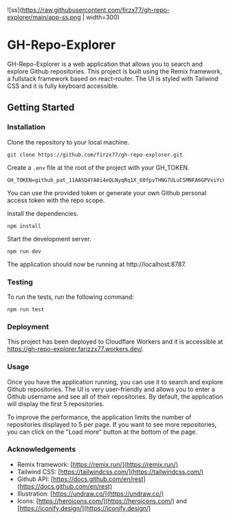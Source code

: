 ![ss](https://raw.githubusercontent.com/firzx77/gh-repo-explorer/main/app-ss.png | width=300)

# GH-Repo-Explorer

GH-Repo-Explorer is a web application that allows you to search and explore Github repositories. This project is built using the Remix framework, a fullstack framework based on react-router. The UI is styled with Tailwind CSS and it is fully keyboard accessible.

## Getting Started

### Installation

Clone the repository to your local machine.

```
git clone https://github.com/firzx77/gh-repo-explorer.git
```

Create a `.env` file at the root of the project with your GH_TOKEN.

```
GH_TOKEN=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
```

You can use the provided token or generate your own Github personal access token with the repo scope.

Install the dependencies.

```
npm install
```

Start the development server.

```
npm run dev
```

The application should now be running at http://localhost:8787.

### Testing

To run the tests, run the following command:

```
npm run test
```

### Deployment

This project has been deployed to Cloudflare Workers and it is accessible at https://gh-repo-explorer.farizzx77.workers.dev/.

### Usage

Once you have the application running, you can use it to search and explore Github repositories. The UI is very user-friendly and allows you to enter a Github username and see all of their repositories. By default, the application will display the first 5 repositories.

To improve the performance, the application limits the number of repositories displayed to 5 per page. If you want to see more repositories, you can click on the "Load more" button at the bottom of the page.

### Acknowledgements

- Remix framework: [https://remix.run/](https://remix.run/)
- Tailwind CSS: [https://tailwindcss.com/](https://tailwindcss.com/)
- Github API: [https://docs.github.com/en/rest](https://docs.github.com/en/rest)
- Illustration: [https://undraw.co/](https://undraw.co/)
- Icons: [https://heroicons.com/](https://heroicons.com/) and [https://iconify.design/](https://iconify.design/)

